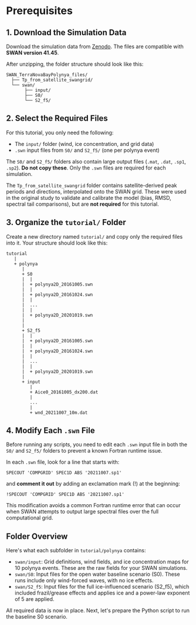 # Prerequisites

## 1. Download the Simulation Data
Download the simulation data from [Zenodo](https://zenodo.org/records/8308164). The files are compatible with **SWAN version 41.45**.

After unzipping, the folder structure should look like this:

```
SWAN_TerraNovaBayPolynya_files/
  ├── Tp_from_satellite_swangrid/
  └── swan/
       ├── input/
       ├── S0/
       └── S2_f5/
```

## 2. Select the Required Files
For this tutorial, you only need the following:
- The `input/` folder (wind, ice concentration, and grid data)
- `.swn` input files from `S0/` and `S2_f5/` (one per polynya event)

The `S0/` and `S2_f5/` folders also contain large output files (`.mat`, `.dat`, `.sp1`, `.sp2`). **Do not copy these**. Only the `.swn` files are required for each simulation.

The `Tp_from_satellite_swangrid` folder contains satellite-derived peak periods and directions, interpolated onto the SWAN grid. These were used in the original study to validate and calibrate the model (bias, RMSD, spectral tail comparisons), but are **not required** for this tutorial.

## 3. Organize the `tutorial/` Folder
Create a new directory named `tutorial/` and copy only the required files into it. Your structure should look like this:

```
tutorial
   |
   + polynya
      |
      + S0
      |  |
      |  + polynya2D_20161005.swn
      |  |	
      |  + polynya2D_20161024.swn
      |  |
      |  ...
      |  |
      |  + polynya2D_20201019.swn
      |
      |
      + S2_f5
      |  |
      |  + polynya2D_20161005.swn
      |  |	
      |  + polynya2D_20161024.swn
      |  |
      |  ...
      |  |
      |  + polynya2D_20201019.swn
      |
      + input
         |
         + Aice0_20161005_dx200.dat 
         |
         ...
         |
         + wnd_20211007_10m.dat
```

## 4. Modify Each `.swn` File
Before running any scripts, you need to edit each `.swn` input file in both the `S0/` and `S2_f5/` folders to prevent a known Fortran runtime issue.

In each `.swn` file, look for a line that starts with:

```
SPECOUT 'COMPGRID' SPEC1D ABS '20211007.sp1'
```

and **comment it out** by adding an exclamation mark (!) at the beginning:

```
!SPECOUT 'COMPGRID' SPEC1D ABS '20211007.sp1'
```

This modification avoids a common Fortran runtime error that can occur when SWAN attempts to output large spectral files over the full computational grid.

## Folder Overview
Here's what each subfolder in `tutorial/polynya` contains:
- `swan/input`: Grid definitions, wind fields, and ice concentration maps for 10 polynya events. These are the raw fields for your SWAN simulations.
- `swan/S0`: Input files for the open water baseline scenario (S0). These runs include only wind-forced waves, with no ice effects.
- `swan/S2_f5`: Input files for the full ice-influenced scenario (S2_f5), which included frazil/grease effects and applies ice and a power-law exponent of 5 are applied.

All required data is now in place. Next, let's prepare the Python script to run the baseline S0 scenario.